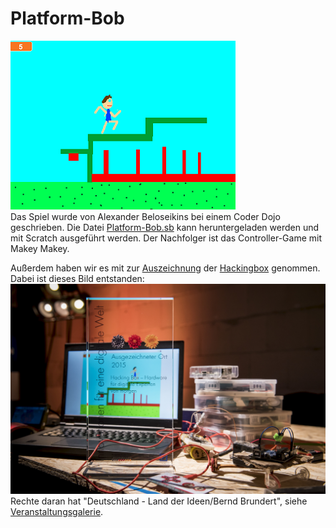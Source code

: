 Platform-Bob
============

![](Platform-Bob.png)  
Das Spiel wurde von Alexander Beloseikins bei einem Coder Dojo geschrieben.
Die Datei [Platform-Bob.sb](Platform-Bob.sb) kann heruntergeladen werden und mit Scratch ausgeführt werden. Der Nachfolger ist das Controller-Game mit Makey Makey.

Außerdem haben wir es mit zur [Auszeichnung](https://www.technologiestiftung-berlin.de/de/bibliothek/multimedia/media/ausgezeichnetes-hacken/) der [Hackingbox](https://www.technologiestiftung-berlin.de/de/top-themen/work/hacking-box/) genommen. Dabei ist dieses Bild entstanden:
![AuszeichnungHackingbox.jpg](AuszeichnungHackingbox.jpg)
Rechte daran hat "Deutschland - Land der Ideen/Bernd Brundert", siehe [Veranstaltungsgalerie](https://www.technologiestiftung-berlin.de/de/top-themen/work/hacking-box/).

